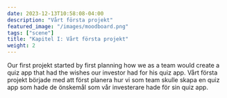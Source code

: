 ```yaml
---
date: 2023-12-13T10:58:08-04:00
description: "Vårt första projekt"
featured_image: "/images/moodboard.png"
tags: ["scene"]
title: "Kapitel I: Vårt första projekt"
weight: 2
---
```

Our first projekt started by first planning how we as a team would create a quiz app that had the wishes our investor had for his quiz app.
Vårt första projekt började med att först planera hur vi som team skulle skapa en quiz app som hade de önskemål som vår investerare hade för sin quiz app.